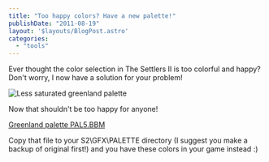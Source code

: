```yaml
---
title: "Too happy colors? Have a new palette!"
publishDate: "2011-08-19"
layout: '$layouts/BlogPost.astro'
categories: 
  - "tools"
---
```


Ever thought the color selection in The Settlers II is too colorful and happy? Don't worry, I now have a solution for your problem!

![Less saturated greenland palette](/wp-content/uploads/2011/08/Settlers-II-Less-Colurful-Greenland-Palette.png)

Now that shouldn't be too happy for anyone!

[Greenland palette PAL5.BBM](/wp-content/uploads/2011/08/PAL5.zip)

Copy that file to your S2\\GFX\\PALETTE directory (I suggest you make a backup of original first!) and you have these colors in your game instead :)
